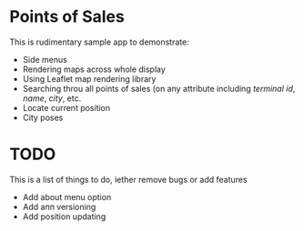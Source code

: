 # Points of Sales

This is rudimentary sample app to demonstrate:
 * Side menus
 * Rendering maps across whole display
 * Using Leaflet map rendering library
 * Searching throu all points of sales (on any attribute including *terminal id*, *name*, *city*, etc.
 * Locate current position
 * City poses

# TODO

This is a list of things to do, iether remove bugs or add features
 * Add about menu option
 * Add апп versioning
 * Add position updating
